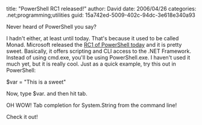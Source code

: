 
title: "PowerShell RC1 released!"
author: David
date: 2006/04/26
categories: .net;programming;utilities
guid: 15a742ed-5009-402c-94dc-3e618e340a93

Never heard of PowerShell you say?

I hadn't either, at least until today. That's because it used to be called Monad. Microsoft released the [RC1 of PowerShell today](http://blogs.msdn.com/powershell/archive/2006/04/25/583344.aspx) and it is pretty sweet. Basically, it offers scripting and CLI access to the .NET Framework. Instead of using cmd.exe, you'll be using PowerShell.exe. I haven't used it much yet, but it is really cool. Just as a quick example, try this out in PowerShell:

$var = "This is a sweet"

Now, type $var. and then hit tab.

OH WOW! Tab completion for System.String from the command line!

Check it out!

